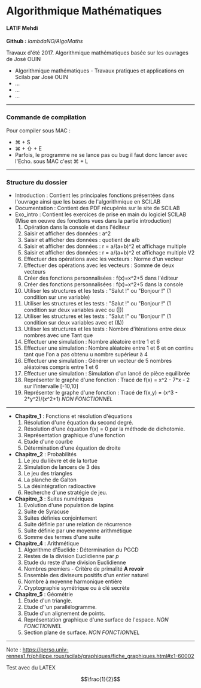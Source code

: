 
# Algorithmique Mathématiques
#### LATIF Mehdi
**Github :** *lambdaNO/AlgoMaths*

Travaux d'été 2017.
Algorithmique mathématiques basée sur les ouvrages de José OUIN

- Algorithmique mathématiques - Travaux pratiques et applications en Scilab par José OUIN
- ...
- ...
- ...
-----------------
### Commande de compilation
Pour compiler sous MAC :
- ⌘ + S
- ⌘ + ⇧ + E
- Parfois, le programme ne se lance pas ou bug il faut donc lancer avec l'Echo. sous MAC c'est ⌘ + L

-----------------
### Structure du dossier
- Introduction : Contient les principales fonctions présentées dans l'ouvrage ainsi que les bases de l'algorithmique en SCILAB
- Documentation : Contient des PDF récupérés sur le site de SCILAB
- Exo_intro : Contient les exercices de prise en main du logiciel SCILAB (Mise en oeuvre des fonctions vues dans la partie introduction)
    1. Opération dans la console et dans l'éditeur
    2. Saisir et afficher des données : a^2
    3. Saisir et afficher des données : quotient de a/b
    4. Saisir et afficher des données : r = a/(a+b)^2 et affichage multiple
    5. Saisir et afficher des données : r = a/(a+b)^2 et affichage multiple V2
    6. Effectuer des opérations avec les vecteurs : Norme d'un vecteur
    7. Effectuer des opérations avec les vecteurs : Somme de deux vecteurs
    8. Créer des fonctions personnalisées : f(x)=x^2+5 dans l'éditeur
    9. Créer des fonctions personnalisées : f(x)=x^2+5 dans la console
    10. Utiliser les structures et les tests : "Salut !" ou "Bonjour !" (1 condition sur une variable)
    11. Utiliser les structures et les tests : "Salut !" ou "Bonjour !" (1 condition sur deux variables avec ou (|))
    12. Utiliser les structures et les tests : "Salut !" ou "Bonjour !" (1 condition sur deux variables avec et (&))
    13. Utiliser les structures et les tests : Nombre d'itérations entre deux nombres avec une Tant que
    14. Effectuer une simulation : Nombre aléatoire entre 1 et 6
    15. Effectuer une simulation : Nombre aléatoire entre 1 et 6 et on continu tant que l'on a pas obtenu u nombre supérieur à 4
    16. Effectuer une simulation : Générer un vecteur de 5 nombres aléatoires compris entre 1 et 6
    17. Effectuer une simulation : Simulation d'un lancé de pièce equilibrée
    18. Représenter le graphe d'une fonction : Tracé de f(x) = x^2 - 7*x - 2 sur l'intervalle [-10,10]
    19. Représenter le graphe d'une fonction : Tracé de f(x,y) = (x^3 - 2*y^2)/(x^2+1) *NON FONCTIONNEL*
-----------------
- **Chapitre_1** : Fonctions et résolution d'équations
    1. Résolution d'une équation du second degré.
    2. Résolution d'une équation f(x) = 0 par la méthode de dichotomie.
    3. Représentation graphique d'une fonction
    4. Etude d'une courbe
    5. Détermination d'une équation de droite
- **Chapitre_2**  : Probabilités
    1. Le jeu du lièvre et de la tortue
    2. Simulation de lancers de 3 dés
    3. Le jeu des triangles
    4. La planche de Galton
    5. La désintégratlon radioactive
    6. Recherche d'une stratégie de jeu.
- **Chapitre_3** : Suites numériques
    1. Evolution d'une population de lapins
    2. Suite de Syracuse
    3. Suites définies conjointement
    4. Suite définie par une relation de récurrence
    5. Suite définie par une moyenne arithmétique
    6. Somme des termes d'une suite
- **Chapitre_4**  : Arithmétique
    1. Algorithme d'Euclide : Détermination du PGCD
    2. Restes de la division Euclidienne par $p$
    3. Etude du reste d'une division Euclidienne
    4. Nombres premiers - Critère de primalité **A revoir**
    5. Ensemble des diviseurs positifs d'un entier naturel
    6. Nombre à moyenne harmonique entière
    7. Cryptographie symétrique ou à clé secrète
- **Chapitre_5**  : Géométrie
    1. Etude d'un triangle.
    2. Etude d''un parallélogramme.
    3. Etude d'un alignement de points.
    4. Représentation graphique d'une surface de l'espace. *NON FONCTIONNEL*
    5. Section plane de surface. *NON FONCTIONNEL*


-----------------

Note : https://perso.univ-rennes1.fr/philippe.roux/scilab/graphiques/fiche_graphiques.html#x1-60002


Test avec du LATEX

$$\frac{1}{2}$$

